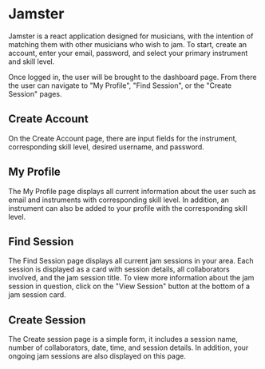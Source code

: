 # Jamster 

Jamster is a react application designed for musicians, with the intention of matching them with other musicians who wish to jam.  To start, create an account, enter your email, password, and select your primary instrument and skill level. 

Once logged in, the user will be brought to the dashboard page. From there the user can navigate to "My Profile", "Find Session", or the "Create Session" pages.  

## **Create Account**

On the Create Account page, there are input fields for the instrument, corresponding skill level, desired username, and password.  


## **My Profile**

The My Profile page displays all current information about the user such as email and instruments with corresponding skill level.  In addition, an instrument can also be added to your profile with the corresponding skill level.  

## **Find Session**

The Find Session page displays all current jam sessions in your area.  Each session is displayed as a card with session details, all collaborators involved, and the jam session title.  To view more information about the jam session in question, click on the "View Session" button at the bottom of a jam session card.  

## **Create Session**

The Create session page is a simple form, it includes a session name, number of collaborators, date, time, and session details.  In addition, your ongoing jam sessions are also displayed on this page.  



